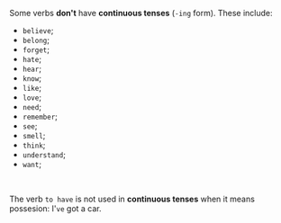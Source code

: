 Some verbs **don't** have **continuous tenses** (`-ing` form). These include:
- `believe`;
- `belong`;
- `forget`;
- `hate`;
- `hear`;
- `know`;
- `like`;
- `love`;
- `need`;
- `remember`;
- `see`;
- `smell`;
- `think`;
- `understand`;
- `want`;

<br>

The verb `to have` is not used in **continuous tenses** when it means possesion: I'`ve` got a car.